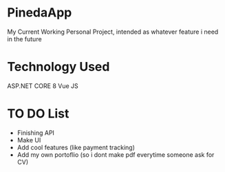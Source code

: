 # PinedaApp
My Current Working Personal Project, intended as whatever feature i need in the future

# Technology Used
ASP.NET CORE 8
Vue JS

# TO DO List
- Finishing API
- Make UI
- Add cool features (like payment tracking)
- Add my own portoflio (so i dont make pdf everytime someone ask for CV)
